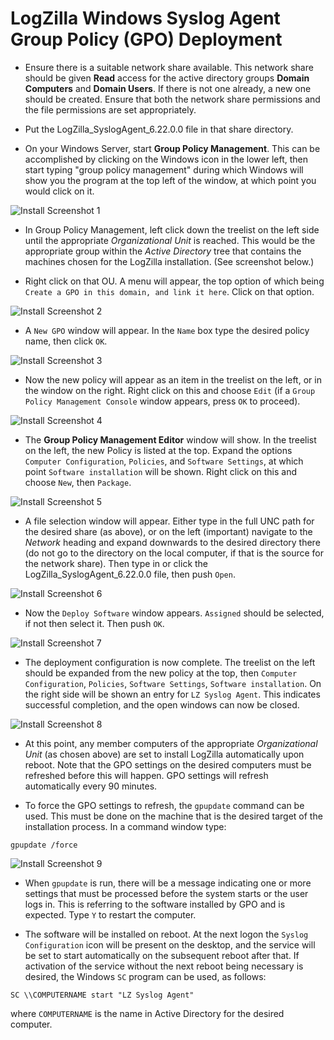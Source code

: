# LogZilla Windows Syslog Agent Group Policy (GPO) Deployment

* Ensure there is a suitable network share available. This network
share should be given **Read** access for the active
directory groups **Domain Computers** and **Domain Users**.  If there
is not one already, a new one should be created.  Ensure that
both the network share permissions and the file permissions are set
appropriately.

* Put the LogZilla_SyslogAgent_6.22.0.0 file in that share directory.

* On your Windows Server, start **Group Policy Management**.  This can
be accomplished by clicking on the Windows icon in the lower left,
then start typing "group policy management" during which Windows
will show you the program at the top left of the window, at which
point you would click on it.

![Install Screenshot 1](images/gpo_install_1.png)

* In Group Policy Management, left click down the treelist on the left
side until the appropriate *Organizational Unit* is reached.  This
would be the appropriate group within the *Active Directory* tree
that contains the machines chosen for the LogZilla installation. (See
screenshot below.)

* Right click on that OU.  A menu will appear, the top option of which
being `Create a GPO in this domain, and link it here`. Click on that
option.

![Install Screenshot 2](images/gpo_install_2.png)

* A `New GPO` window will appear.  In the `Name` box type the desired
policy name, then click `OK`.

![Install Screenshot 3](images/gpo_install_3.png)

* Now the new policy will appear as an item in the treelist on the left,
or in the window on the right. Right click on this and choose `Edit` (if a 
`Group Policy Management Console` window appears, press `OK` to proceed).

![Install Screenshot 4](images/gpo_install_4.png)

* The **Group Policy Management Editor** window will show. In the
treelist on the left, the new Policy is listed at the top.  Expand
the options `Computer Configuration`, `Policies`, and
`Software Settings`, at which point `Software installation` will
be shown. Right click on this and choose `New`, then `Package`.

![Install Screenshot 5](images/gpo_install_5.png)

* A file selection window will appear. Either type in the full
UNC path for the desired share (as above), or on the left
(important) navigate to the *Network* heading and expand
downwards to the desired directory there (do not go to the
directory on the local computer, if that is the source
for the network share).  Then type in or click the 
LogZilla_SyslogAgent_6.22.0.0 file, then push `Open`.

![Install Screenshot 6](images/gpo_install_6.png)

* Now the `Deploy Software` window appears.  `Assigned` should
be selected, if not then select it.  Then push `OK`.

![Install Screenshot 7](images/gpo_install_7.png)

* The deployment configuration is now complete.  The treelist
on the left should be expanded from the new policy at the 
top, then `Computer Configuration`, `Policies`, 
`Software Settings`, `Software installation`.  On the right
side will be shown an entry for `LZ Syslog Agent`.  This
indicates successful completion, and the open windows
can now be closed.

![Install Screenshot 8](images/gpo_install_8.png)

* At this point, any member computers of the appropriate 
*Organizational Unit* (as chosen above) are set to install
LogZilla automatically upon reboot. Note that the GPO settings
on the desired computers must be refreshed before this
will happen. GPO settings will refresh automatically every 90
minutes.

* To force the GPO settings to refresh, the `gpupdate` command
can be used.  This must be done on the machine that is the
desired target of the installation process. In a command window
type:
```
gpupdate /force
```

![Install Screenshot 9](images/gpo_install_9.png)

* When `gpupdate` is run, there will be a message indicating
one or more settings that must be processed before the system starts
or the user logs in. This is referring to the software installed by
GPO and is expected. Type `Y` to restart the computer. 

* The software will be installed on reboot. At the next logon
the `Syslog Configuration` icon will be present on the desktop,
and the service will be set to start automatically on the
subsequent reboot after that.  If activation of the service
without the next reboot being necessary is desired, the Windows
`SC` program can be used, as follows:
```
SC \\COMPUTERNAME start "LZ Syslog Agent"
```

where `COMPUTERNAME` is the name in Active Directory for the
desired computer.


